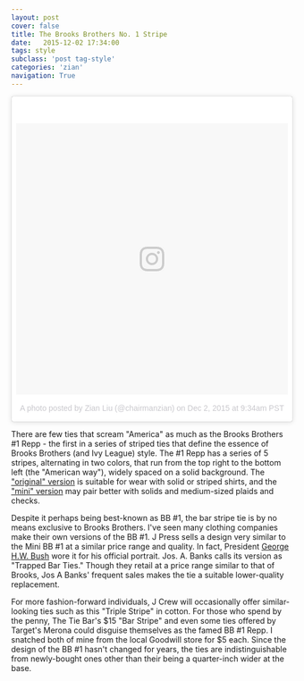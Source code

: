 ```yaml
---
layout: post
cover: false
title: The Brooks Brothers No. 1 Stripe
date:   2015-12-02 17:34:00
tags: style
subclass: 'post tag-style'
categories: 'zian'
navigation: True
---
```


<blockquote class="instagram-media" data-instgrm-version="7" style=" background:#FFF; border:0; border-radius:3px; box-shadow:0 0 1px 0 rgba(0,0,0,0.5),0 1px 10px 0 rgba(0,0,0,0.15); margin: 1px; max-width:658px; padding:0; width:99.375%; width:-webkit-calc(100% - 2px); width:calc(100% - 2px);"><div style="padding:8px;"> <div style=" background:#F8F8F8; line-height:0; margin-top:40px; padding:50.0% 0; text-align:center; width:100%;"> <div style=" background:url(data:image/png;base64,iVBORw0KGgoAAAANSUhEUgAAACwAAAAsCAMAAAApWqozAAAABGdBTUEAALGPC/xhBQAAAAFzUkdCAK7OHOkAAAAMUExURczMzPf399fX1+bm5mzY9AMAAADiSURBVDjLvZXbEsMgCES5/P8/t9FuRVCRmU73JWlzosgSIIZURCjo/ad+EQJJB4Hv8BFt+IDpQoCx1wjOSBFhh2XssxEIYn3ulI/6MNReE07UIWJEv8UEOWDS88LY97kqyTliJKKtuYBbruAyVh5wOHiXmpi5we58Ek028czwyuQdLKPG1Bkb4NnM+VeAnfHqn1k4+GPT6uGQcvu2h2OVuIf/gWUFyy8OWEpdyZSa3aVCqpVoVvzZZ2VTnn2wU8qzVjDDetO90GSy9mVLqtgYSy231MxrY6I2gGqjrTY0L8fxCxfCBbhWrsYYAAAAAElFTkSuQmCC); display:block; height:44px; margin:0 auto -44px; position:relative; top:-22px; width:44px;"></div></div><p style=" color:#c9c8cd; font-family:Arial,sans-serif; font-size:14px; line-height:17px; margin-bottom:0; margin-top:8px; overflow:hidden; padding:8px 0 7px; text-align:center; text-overflow:ellipsis; white-space:nowrap;"><a href="https://www.instagram.com/p/-zEkcqQig3/" style=" color:#c9c8cd; font-family:Arial,sans-serif; font-size:14px; font-style:normal; font-weight:normal; line-height:17px; text-decoration:none;" target="_blank">A photo posted by Zian Liu (@chairmanzian)</a> on <time style=" font-family:Arial,sans-serif; font-size:14px; line-height:17px;" datetime="2015-12-02T17:34:39+00:00">Dec 2, 2015 at 9:34am PST</time></p></div></blockquote>
<script async defer src="//platform.instagram.com/en_US/embeds.js"></script>

There are few ties that scream "America" as much as the Brooks Brothers #1 Repp - the first in a series of striped ties that define the essence of Brooks Brothers (and Ivy League) style. The #1 Repp has a series of 5 stripes, alternating in two colors, that run from the top right to the bottom left (the "American way"), widely spaced on a solid background. The ["original" version](http://www.brooksbrothers.com/BB%231-Repp-Tie/0210,MA02076,default,cp.html?dwvar_A230_Color=BURG&contentpos=39) is suitable for wear with solid or striped shirts, and the ["mini" version](http://www.brooksbrothers.com/Mini-BB%231-Repp-Tie/0210,MA02077,default,cp.html?dwvar_193A_Color=BLCK&contentpos=27) may pair better with solids and medium-sized plaids and checks.

Despite it perhaps being best-known as BB #1, the bar stripe tie is by no means exclusive to Brooks Brothers. I've seen many clothing companies make their own versions of the BB #1. J Press sells a design very similar to the Mini BB #1 at a similar price range and quality. In fact, President [George H.W. Bush](https://upload.wikimedia.org/wikipedia/commons/c/cd/43_George_H.W._Bush_3x4.jpg) wore it for his official portrait. Jos. A. Banks calls its version as "Trapped Bar Ties." Though they retail at a price range similar to that of Brooks, Jos A Banks' frequent sales makes the tie a suitable lower-quality replacement.

For more fashion-forward individuals, J Crew will occasionally offer similar-looking ties such as this "Triple Stripe" in cotton. For those who spend by the penny, The Tie Bar's $15 "Bar Stripe" and even some ties offered by Target's Merona could disguise themselves as the famed BB #1 Repp. I snatched both of mine from the local Goodwill store for $5 each. Since the design of the BB #1 hasn't changed for years, the ties are indistinguishable from newly-bought ones other than their being a quarter-inch wider at the base.
